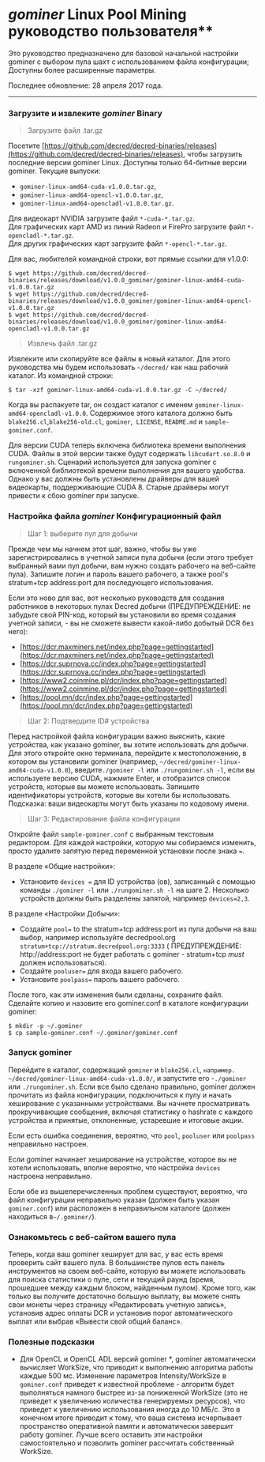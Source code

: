 # **<i class="fa fa-linux"></i>* gominer* Linux Pool Mining руководство пользователя**

Это руководство предназначено для базовой начальной настройки gominer с выбором пула шахт с использованием файла конфигурации; Доступны более расширенные параметры.

Последнее обновление: 28 апреля 2017 года.

---

### **<i class="fa fa-download"></i> Загрузите и извлеките *gominer* Binary**


>Загрузите файл .tar.gz

Посетите [https://github.com/decred/decred-binaries/releases](https://github.com/decred/decred-binaries/releases), чтобы загрузить последние версии gominer Linux. Доступны только 64-битные версии gominer. Текущие выпуски:

- `gominer-linux-amd64-cuda-v1.0.0.tar.gz`,
- `gominer-linux-amd64-opencl-v1.0.0.tar.gz`,
- `gominer-linux-amd64-opencladl-v1.0.0.tar.gz`.

Для видеокарт NVIDIA загрузите файл `*-cuda-*.tar.gz`. <br />
Для графических карт AMD из линий Radeon и FirePro загрузите файл `*-opencladl-*.tar.gz`. <br />
Для других графических карт загрузите файл `*-opencl-*.tar.gz`.

Для вас, любителей командной строки, вот прямые ссылки для v1.0.0:

```no-highlight
$ wget https://github.com/decred/decred-binaries/releases/download/v1.0.0_gominer/gominer-linux-amd64-cuda-v1.0.0.tar.gz
$ wget https://github.com/decred/decred-binaries/releases/download/v1.0.0_gominer/gominer-linux-amd64-opencl-v1.0.0.tar.gz
$ wget https://github.com/decred/decred-binaries/releases/download/v1.0.0_gominer/gominer-linux-amd64-opencladl-v1.0.0.tar.gz
```

>Извлечь файл .tar.gz

Извлеките или скопируйте все файлы в новый каталог. Для этого руководства мы будем использовать `~/decred/` как наш рабочий каталог. Из командной строки:

```no-highlight
$ tar -xzf gominer-linux-amd64-cuda-v1.0.0.tar.gz -C ~/decred/
```

Когда вы распакуете tar, он создаст каталог с именем `gominer-linux-amd64-opencladl-v1.0.0`. Содержимое этого каталога должно быть `blake256.cl`,`blake256-old.cl`, `gominer`,` LICENSE`, `README.md` и `sample-gominer.conf`.

Для версии CUDA теперь включена библиотека времени выполнения CUDA. Файлы в этой версии также будут содержать `libcudart.so.8.0` и `rungominer.sh`. Сценарий используется для запуска gominer с включенной библиотекой времени выполнения для вашего удобства. Однако у вас должны быть установлены драйверы для вашей видеокарты, поддерживающие CUDA 8. Старые драйверы могут привести к сбою gominer при запуске.

### **Настройка файла *gominer* Конфигурационный файл**

> Шаг 1: выберите пул для добычи

Прежде чем мы начнем этот шаг, важно, чтобы вы уже зарегистрировались в учетной записи пула добычи (если этого требует выбранный вами пул добычи, вам нужно создать рабочего на веб-сайте пула). Запишите логин и пароль вашего рабочего, а также pool's stratum+tcp address:port для последующего использования.

Если это ново для вас, вот несколько руководств для создания работников в некоторых пулах Decred добычи (ПРЕДУПРЕЖДЕНИЕ: не забудьте свой PIN-код, который вы установили во время создания учетной записи, - вы не сможете вывести какой-либо добытый DCR без него):

- [https://dcr.maxminers.net/index.php?page=gettingstarted](https://dcr.maxminers.net/index.php?page=gettingstarted)
- [https://dcr.suprnova.cc/index.php?page=gettingstarted](https://dcr.suprnova.cc/index.php?page=gettingstarted)
- [https://www2.coinmine.pl/dcr/index.php?page=gettingstarted](https://www2.coinmine.pl/dcr/index.php?page=gettingstarted)
- [https://pool.mn/dcr/index.php?page=gettingstarted](https://pool.mn/dcr/index.php?page=gettingstarted)

> Шаг 2: Подтвердите ID# устройства 

Перед настройкой файла конфигурации важно выяснить, какие устройства, как указано gominer, вы хотите использовать для добычи. Для этого откройте окно терминала, перейдите к местоположению, в котором вы установили gominer (например, `~/decred/gominer-linux-amd64-cuda-v1.0.0`), введите`./gominer -l` или `./rungominer.sh -l`, если вы используете версию CUDA, нажмите Enter, и отобразится список устройств, которые вы можете использовать. Запишите идентификаторы устройств, которые вы хотели бы использовать. Подсказка: ваши видеокарты могут быть указаны по кодовому имени.

> Шаг 3: Редактирование файла конфигурации

Откройте файл `sample-gominer.conf` с выбранным текстовым редактором. Для каждой настройки, которую мы собираемся изменить, просто удалите запятую перед переменной установки после знака `=`.

В разделе «Общие настройки»:

- Установите `devices =` для ID устройства (ов), записанный с помощью команды `./gominer -l` или `./rungominer.sh -l` на шаге 2. Несколько устройств должны быть разделены запятой, например `devices=2,3`.

В разделе «Настройки Добычи»:

- Создайте `pool=` to the stratum+tcp address:port из пула добычи на ваш выбор, например используйте decredpool.org `stratum+tcp://stratum.decredpool.org:3333` ( ПРЕДУПРЕЖДЕНИЕ: http://address:port не будет работать с gominer - stratum+tcp *must* должен использоваться).
- Создайте `pooluser=` для входа вашего рабочего.
- Установите `poolpass=` пароль вашего рабочего.

После того, как эти изменения были сделаны, сохраните файл. Сделайте копию и назовите его gominer.conf в каталоге конфигурации gominer:

```no-highlight
$ mkdir -p ~/.gominer
$ cp sample-gominer.conf ~/.gominer/gominer.conf
```

### **Запуск gominer**

Перейдите в каталог, содержащий `gominer` и `blake256.cl`, `например. ~/decred/gominer-linux-amd64-cuda-v1.0.0/`, и запустите его -`./gominer` или `./rungominer.sh`. Если все было сделано правильно, gominer должен прочитать из файла конфигурации, подключиться к пулу и начать хеширование с указанными устройствами. Вы начнете просматривать прокручивающие сообщения, включая статистику о hashrate с каждого устройства и принятые, отклоненные, устаревшие и итоговые акции.

Если есть ошибка соединения, вероятно, что `pool`, `pooluser` или `poolpass` неправильно настроен.

Если gominer начинает хеширование на устройстве, которое вы не хотели использовать, вполне вероятно, что настройка `devices` настроена неправильно.

Если обе из вышеперечисленных проблем существуют, вероятно, что файл конфигурации неправильно указан (должен быть указан `gominer.conf`) или расположен в неправильном каталоге (должен находиться в`~/.gominer/`).

### **Ознакомьтесь с веб-сайтом вашего пула**

Теперь, когда ваш gominer хеширует для вас, у вас есть время проверить сайт вашего пула. В большинстве пулов есть панель инструментов на своем веб-сайте, которую вы можете использовать для поиска статистики о пуле, сети и текущий раунд (время, прошедшее между каждым блоком, найденным пулом). Кроме того, как только вы получите достаточно большую выплату, вы можете снять свои монеты через страницу «Редактировать учетную запись», установив адрес оплаты DCR и установив порог автоматического выплат или выбрав «Вывести свой общий баланс».

### **Полезные подсказки**

* Для OpenCL и OpenCL ADL версий gominer *, gominer автоматически вычисляет WorkSize, что приводит к выполнению алгоритма работы каждые 500 мс. Изменение параметров Intensity/WorkSize в `gominer.conf` приведет к известной проблеме - алгоритм будет выполняться намного быстрее из-за пониженной WorkSize (это не приведет к увеличению количества генерируемых ресурсов), что приведет к увеличению использования иногда до 10 МБ/с. Это в конечном итоге приводит к тому, что ваша система исчерпывает пространство оперативной памяти и автоматически завершит работу gominer. Лучше всего оставить эти настройки самостоятельно и позволить gominer рассчитать собственный WorkSize.
